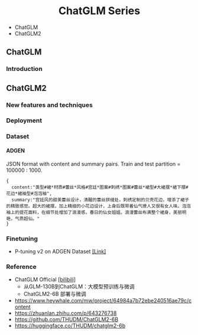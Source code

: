 # <div align="center"> ChatGLM Series</div>

- ChatGLM
- ChatGLM2

## ChatGLM
### Introduction



## ChatGLM2
### New features and techniques




### Deployment



### Dataset
#### ADGEN
JSON format with content and summary pairs. Train and test partition = 100000 : 1000.
``` 
{
  content:"类型#裙*材质#蕾丝*风格#宫廷*图案#刺绣*图案#蕾丝*裙型#大裙摆*裙下摆#花边*裙袖型#泡泡袖",
  summary:"宫廷风的甜美蕾丝设计，清醒的蕾丝拼缝处，刺绣定制的贝壳花边，增添了裙子的精致感觉。超大的裙摆，加上精细的小花边设计，上身后既带着仙气撩人又很有女人味。泡泡袖上的提花面料，在细节处增加了浪漫感，春日的仙女姐姐。浪漫蕾丝布满整个裙身，美丽明艳，气质超仙。"
}
```

### Finetuning
- P-tuning v2 on ADGEN Dataset [[Link]](https://www.heywhale.com/mw/project/64984a7b72ebe240516ae79c/content)







### Reference
- ChatGLM Official [[bilibili]](https://space.bilibili.com/3493270982232856)
  - 从GLM-130B到ChatGLM：大模型预训练与微调
  - ChatGLM2-6B 部署与微调
- https://www.heywhale.com/mw/project/64984a7b72ebe240516ae79c/content
- https://zhuanlan.zhihu.com/p/643276738
- https://github.com/THUDM/ChatGLM2-6B
- https://huggingface.co/THUDM/chatglm2-6b
